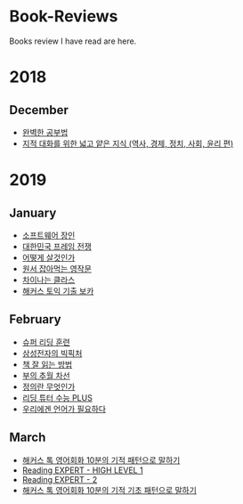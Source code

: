 # Book-Reviews

Books review I have read are here.

# 2018

## December
+ [완벽한 공부법](https://github.com/kj84park/Book-Reviews/blob/master/2018/12.December/1.%20%EC%99%84%EB%B2%BD%ED%95%9C%20%EA%B3%B5%EB%B6%80%EB%B2%95.md)
+ [지적 대화를 위한 넓고 얕은 지식 (역사, 경제, 정치, 사회, 윤리 편)](https://github.com/kj84park/Book-Reviews/blob/master/2018/12.December/2.%20%EC%A7%80%EC%A0%81%20%EB%8C%80%ED%99%94%EB%A5%BC%20%EC%9C%84%ED%95%9C%20%EB%84%93%EA%B3%A0%20%EC%96%95%EC%9D%80%20%EC%A7%80%EC%8B%9D%20(%EC%97%AD%EC%82%AC%2C%20%EA%B2%BD%EC%A0%9C%2C%20%EC%A0%95%EC%B9%98%2C%20%EC%82%AC%ED%9A%8C%2C%20%EC%9C%A4%EB%A6%AC%20%ED%8E%B8).md)

# 2019
## January
+ [소프트웨어 장인](https://github.com/kj84park/Book-Reviews/blob/master/2019/1.January/1.%20%EC%86%8C%ED%94%84%ED%8A%B8%EC%9B%A8%EC%96%B4%20%EC%9E%A5%EC%9D%B8.md)
+ [대한민국 프레임 전쟁](https://github.com/kj84park/Book-Reviews/blob/master/2019/1.January/2.%20%EB%8C%80%ED%95%9C%EB%AF%BC%EA%B5%AD%20%ED%94%84%EB%A0%88%EC%9E%84%20%EC%A0%84%EC%9F%81.md)
+ [어떻게 살것인가](https://github.com/kj84park/Book-Reviews/blob/master/2019/1.January/3.%20%EC%96%B4%EB%96%BB%EA%B2%8C%20%EC%82%B4%EA%B2%83%EC%9D%B8%EA%B0%80.md)
+ [원서 잡아먹는 영작문](https://github.com/kj84park/Book-Reviews/blob/master/2019/1.January/4.%20%EC%9B%90%EC%84%9C%20%EC%9E%A1%EC%95%84%EB%A8%B9%EB%8A%94%20%EC%98%81%EC%9E%91%EB%AC%B8.md)
+ [차이나는 클라스](https://github.com/kj84park/Book-Reviews/blob/master/2019/1.January/5.%20%EC%B0%A8%EC%9D%B4%EB%82%98%EB%8A%94%ED%81%B4%EB%9D%BC%EC%8A%A4.md)
+ [해커스 토익 기출 보카](https://github.com/kj84park/Book-Reviews/blob/master/2019/1.January/6.%20%ED%95%B4%EC%BB%A4%EC%8A%A4%20%ED%86%A0%EC%9D%B5%20%EA%B8%B0%EC%B6%9C%20%EB%B3%B4%EC%B9%B4.md)


## February
+ [슈퍼 리딩 훈련](https://github.com/kj84park/Book-Reviews/blob/master/2019/2.February/1.%20%EC%8A%88%ED%8D%BC%EB%A6%AC%EB%94%A9%ED%9B%88%EB%A0%A8.md)
+ [삼성전자의 빅픽처](https://github.com/kj84park/Book-Reviews/blob/master/2019/2.February/2.%20%EC%82%BC%EC%84%B1%EC%A0%84%EC%9E%90%EC%9D%98%20%EB%B9%85%ED%94%BD%EC%B2%98.md)
+ [책 잘 읽는 방법](https://github.com/kj84park/Book-Reviews/blob/master/2019/2.February/3.%20%EC%B1%85%20%EC%9E%98%20%EC%9D%BD%EB%8A%94%20%EB%B0%A9%EB%B2%95.md)
+ [부의 추월 차선](https://github.com/kj84park/Book-Reviews/blob/master/2019/2.February/4.%20%EB%B6%80%EC%9D%98%20%EC%B6%94%EC%9B%94%20%EC%B0%A8%EC%84%A0.md)
+ [정의란 무엇인가](https://github.com/kj84park/Book-Reviews/blob/master/2019/2.February/5.%20%EC%A0%95%EC%9D%98%EB%9E%80%20%EB%AC%B4%EC%97%87%EC%9D%B8%EA%B0%80.md)
+ [리딩 튜터 수능 PLUS](https://github.com/kj84park/Book-Reviews/blob/master/2019/2.February/6.%20%EB%A6%AC%EB%94%A9%20%ED%8A%9C%ED%84%B0%20%EC%88%98%EB%8A%A5%20PLUS.md)
+ [우리에겐 언어가 필요하다](https://github.com/kj84park/Book-Reviews/blob/master/2019/2.February/7.%20%EC%9A%B0%EB%A6%AC%EC%97%90%EA%B2%90%20%EC%96%B8%EC%96%B4%EA%B0%80%20%ED%95%84%EC%9A%94%ED%95%98%EB%8B%A4.md)


## March
+ [해커스 톡 영어회화 10분의 기적 패턴으로 말하기](https://github.com/kj84park/Book-Reviews/blob/master/2019/3.March/1.%20%EC%98%81%EC%96%B4%ED%9A%8C%ED%99%94%2010%EB%B6%84%EC%9D%98%EA%B8%B0%EC%A0%81%20%ED%8C%A8%ED%84%B4%EC%9C%BC%EB%A1%9C%20%EB%A7%90%ED%95%98%EA%B8%B0.md)
+ [Reading EXPERT - HIGH LEVEL 1](https://github.com/kj84park/Book-Reviews/blob/master/2019/3.March/2.%20Reading%20EXPERT%20-%20HIGH%20LEVEL%201.md)
+ [Reading EXPERT - 2](https://github.com/kj84park/Book-Reviews/blob/master/2019/3.March/3.%20Reading%20EXPERT%20-%202.md)
+ [해커스 톡 영어회화 10분의 기적 기초 패턴으로 말하기](https://github.com/kj84park/Book-Reviews/blob/master/2019/3.March/4.%20%EC%98%81%EC%96%B4%ED%9A%8C%ED%99%94%2010%EB%B6%84%EC%9D%98%EA%B8%B0%EC%A0%81%20%EA%B8%B0%EC%B4%88%ED%8C%A8%ED%84%B4%EC%9C%BC%EB%A1%9C%20%EB%A7%90%ED%95%98%EA%B8%B0.md)


